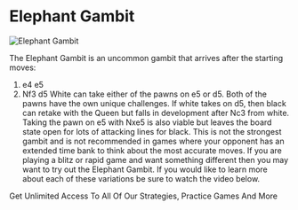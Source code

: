 # Elephant Gambit

![Elephant Gambit](https://www.thechesswebsite.com/wp-content/uploads/2019/04/elephant-gambit.png)


The Elephant Gambit is an uncommon gambit that arrives after the starting moves:
1. e4 e5
2. Nf3 d5
White can take either of the pawns on e5 or d5. Both of the pawns have the own unique challenges.
If white takes on d5, then black can retake with the Queen but falls in development after Nc3 from white. Taking the pawn on e5 with Nxe5 is also viable but leaves the board state open for lots of attacking lines for black.
This is not the strongest gambit and is not recommended in games where your opponent has an extended time bank to think about the most accurate moves. If you are playing a blitz or rapid game and want something different then you may want to try out the Elephant Gambit.
If you would like to learn more about each of these variations be sure to watch the video below.




Get Unlimited Access To All Of Our Strategies, Practice Games And More